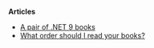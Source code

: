 **Articles**

- [A pair of .NET 9 books](pair-of-net9-books.md)
- [What order should I read your books?](book-sequence.md)
